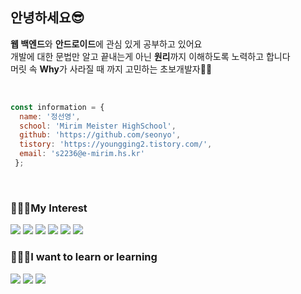 ## 안녕하세요😎
<p>  
    <b>웹 백엔드</b>와 <b>안드로이드</b>에 관심 있게 공부하고 있어요<br/>
    개발에 대한 문법만 알고 끝내는게 아닌 <b>원리</b>까지 이해하도록 노력하고 합니다<br/>
    머릿 속 <b>Why</b>가 사라질 때 까지 고민하는 초보개발자💪🏻
</p>
<br/>

``` javascript
const information = {
  name: '정선영',
  school: 'Mirim Meister HighSchool',
  github: 'https://github.com/seonyo',
  tistory: 'https://youngging2.tistory.com/',
  email: 's2236@e-mirim.hs.kr'
 };  
```

<br/>

### 👩🏻‍💻My Interest 

<img src="https://img.shields.io/badge/Java-007396?style=for-the-badge&logo=Java&logoColor=white"> <img src="https://img.shields.io/badge/javascript-F7DF1E?style=for-the-badge&logo=javascript&logoColor=white">
<img src="https://img.shields.io/badge/mysql-4479A1?style=for-the-badge&logo=mysql&logoColor=white">
<img src="https://img.shields.io/badge/PHP -777BB4?style=for-the-badge&logo=PHP&logoColor=black">
 <img src="https://img.shields.io/badge/Node.js-339933?style=for-the-badge&logo=Node.js&logoColor=white">
<img src="https://img.shields.io/badge/Android Studio-3DDC84?style=for-the-badge&logo=Android Studio&logoColor=black">


### 💁🏻‍♀️I want to learn or learning
<img src="https://img.shields.io/badge/React-61DAFB?style=for-the-badge&logo=React&logoColor=white"> <img src="https://img.shields.io/badge/Spring-6DB33F4?style=for-the-badge&logo=Spring&logoColor=white">
<img src="https://img.shields.io/badge/typescript-007acc?style=for-the-badge&logo=typescript&logoColor=white"> 


